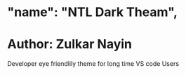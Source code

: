 # "name": "NTL Dark Theam",
# Author: Zulkar Nayin
Developer eye friendlily theme for long time VS code Users
